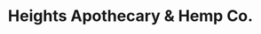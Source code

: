 ---
title: "Heights Apothecary & Hemp Co."
url: /little-rock/heights-apothecary-and-hemp-co/
shop: nutrition supplements
---